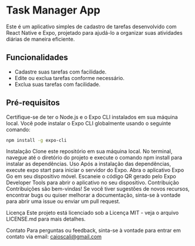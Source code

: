 # Task Manager App

Este é um aplicativo simples de cadastro de tarefas desenvolvido com React Native e Expo, projetado para ajudá-lo a organizar suas atividades diárias de maneira eficiente.

## Funcionalidades

- Cadastre suas tarefas com facilidade.
- Edite ou exclua tarefas conforme necessário.
- Exclua suas tarefas com facilidade.

## Pré-requisitos

Certifique-se de ter o Node.js e o Expo CLI instalados em sua máquina local. Você pode instalar o Expo CLI globalmente usando o seguinte comando:

```bash
npm install -g expo-cli
````
Instalação
Clone este repositório em sua máquina local.
No terminal, navegue até o diretório do projeto e execute o comando npm install para instalar as dependências.
Uso
Após a instalação das dependências, execute expo start para iniciar o servidor do Expo.
Abra o aplicativo Expo Go em seu dispositivo móvel.
Escaneie o código QR gerado pelo Expo Developer Tools para abrir o aplicativo no seu dispositivo.
Contribuição
Contribuições são bem-vindas! Se você tiver sugestões de novos recursos, encontrar bugs ou quiser melhorar a documentação, sinta-se à vontade para abrir uma issue ou enviar um pull request.

Licença
Este projeto está licenciado sob a Licença MIT - veja o arquivo LICENSE.md para mais detalhes.

Contato
Para perguntas ou feedback, sinta-se à vontade para entrar em contato via email: caioscali@gmail.com

